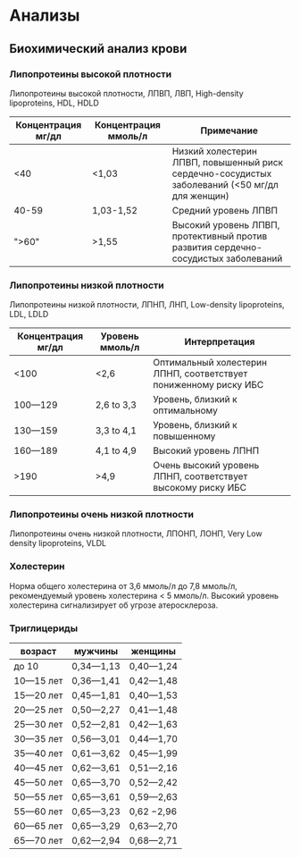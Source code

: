 # Анализы


## Биохимический анализ крови

### Липопротеины высокой плотности
Липопротеины высокой плотности, ЛПВП, ЛВП, High-density lipoproteins, HDL, HDLD

Концентрация мг/дл | Концентрация ммоль/л | Примечание
--- | --- | ---
<40 | <1,03 | Низкий холестерин ЛПВП, повышенный риск сердечно-сосудистых заболеваний (<50 мг/дл для женщин)
40-59 | 1,03-1,52 | Средний уровень ЛПВП
">60" | >1,55 | Высокий уровень ЛПВП, протективный против развития сердечно-сосудистых заболеваний


### Липопротеины низкой плотности
Липопротеины низкой плотности, ЛПНП, ЛНП, Low-density lipoproteins, LDL, LDLD

Концентрация мг/дл | Уровень ммоль/л | Интерпретация
--- | --- | ---
<100 | <2,6 | Оптимальный холестерин ЛПНП, соответствует пониженному риску ИБС
100—129 | 2,6 to 3,3 | Уровень, близкий к оптимальному
130—159 | 3,3 to 4,1 | Уровень, близкий к повышенному
160—189 | 4,1 to 4,9 | Высокий уровень ЛПНП
>190 | >4,9 | Очень высокий уровень ЛПНП, соответствует высокому риску ИБС

### Липопротеины очень низкой плотности
Липопротеины очень низкой плотности, ЛПОНП, ЛОНП, Very Low density lipoproteins, VLDL

### Холестерин

Норма общего холестерина от 3,6 ммоль/л до 7,8 ммоль/л, рекомендуемый уровень холестерина < 5 ммоль/л. Высокий уровень холестерина сигнализирует об угрозе атеросклероза.

### Триглицериды

возраст | мужчины | женщины
--- | --- | ---
до 10 | 0,34—1,13 | 0,40—1,24
10—15 лет | 0,36—1,41 | 0,42—1,48
15—20 лет | 0,45—1,81 | 0,40—1,53
20—25 лет | 0,50—2,27 | 0,41—1,48
25—30 лет | 0,52—2,81 | 0,42—1,63
30—35 лет | 0,56—3,01 | 0,44—1,70
35—40 лет | 0,61—3,62 | 0,45—1,99
40—45 лет | 0,62—3,61 | 0,51—2,16
45—50 лет | 0,65—3,70 | 0,52—2,42
50—55 лет | 0,65—3,61 | 0,59—2,63
55—60 лет | 0,65—3,23 | 0,62 −2,96
60—65 лет | 0,65—3,29 | 0,63—2,70
65—70 лет | 0,62—2,94 | 0,68—2,71

